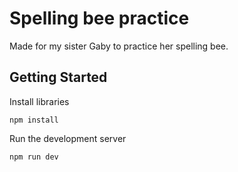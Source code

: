 # Spelling bee practice

Made for my sister Gaby to practice her spelling bee.

## Getting Started

Install libraries
```
npm install
```

Run the development server
```
npm run dev
```